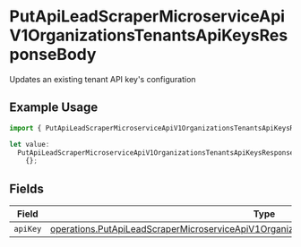 # PutApiLeadScraperMicroserviceApiV1OrganizationsTenantsApiKeysResponseBody

Updates an existing tenant API key&#x27;s configuration

## Example Usage

```typescript
import { PutApiLeadScraperMicroserviceApiV1OrganizationsTenantsApiKeysResponseBody } from "oppulence-backend-sdk/models/operations";

let value:
  PutApiLeadScraperMicroserviceApiV1OrganizationsTenantsApiKeysResponseBody =
    {};
```

## Fields

| Field                                                                                                                                                                                                      | Type                                                                                                                                                                                                       | Required                                                                                                                                                                                                   | Description                                                                                                                                                                                                |
| ---------------------------------------------------------------------------------------------------------------------------------------------------------------------------------------------------------- | ---------------------------------------------------------------------------------------------------------------------------------------------------------------------------------------------------------- | ---------------------------------------------------------------------------------------------------------------------------------------------------------------------------------------------------------- | ---------------------------------------------------------------------------------------------------------------------------------------------------------------------------------------------------------- |
| `apiKey`                                                                                                                                                                                                   | [operations.PutApiLeadScraperMicroserviceApiV1OrganizationsTenantsApiKeysTenantApiKeysApiKey](../../models/operations/putapileadscrapermicroserviceapiv1organizationstenantsapikeystenantapikeysapikey.md) | :heavy_minus_sign:                                                                                                                                                                                         | N/A                                                                                                                                                                                                        |